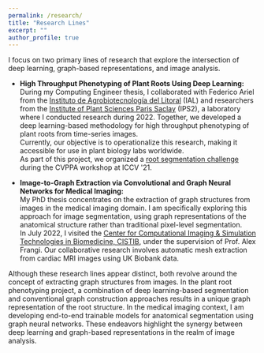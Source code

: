 ```yaml
---
permalink: /research/
title: "Research Lines"
excerpt: ""
author_profile: true
---
```



I focus on two primary lines of research that explore the intersection of deep learning, graph-based representations, and image analysis. 

- **High Throughput Phenotyping of Plant Roots Using Deep Learning:**\
  During my Computing Engineer thesis, I collaborated with Federico Ariel from the [Instituto de Agrobiotecnología del Litoral](https://ial.conicet.gov.ar/) (IAL) and researchers from the [Institute of Plant Sciences Paris Saclay](https://ips2.u-psud.fr/en/index.html) (IPS2), a laboratory where I conducted research during 2022. Together, we developed a deep learning-based methodology for high throughput phenotyping of plant roots from time-series images.\
  Currently, our objective is to operationalize this research, making it accessible for use in plant biology labs worldwide.\
  As part of this project, we organized a [root segmentation challenge](https://sites.google.com/sinc.unl.edu.ar/root-segmentation-challenge) during the CVPPA workshop at ICCV '21.

- **Image-to-Graph Extraction via Convolutional and Graph Neural Networks for Medical Imaging:**\
  My PhD thesis concentrates on the extraction of graph structures from images in the medical imaging domain. I am specifically exploring this approach for image segmentation, using graph representations of the anatomical structure rather than traditional pixel-level segmentation.\
  In July 2022, I visited the [Center for Computational Imaging & Simulation Technologies in Biomedicine, CISTIB](https://www.cistib.org/), under the supervision of Prof. Alex Frangi. Our collaborative research involves automatic mesh extraction from cardiac MRI images using UK Biobank data.

Although these research lines appear distinct, both revolve around the concept of extracting graph structures from images. In the plant root phenotyping project, a combination of deep learning-based segmentation and conventional graph construction approaches results in a unique graph representation of the root structure. In the medical imaging context, I am developing end-to-end trainable models for anatomical segmentation using graph neural networks. These endeavors highlight the synergy between deep learning and graph-based representations in the realm of image analysis.